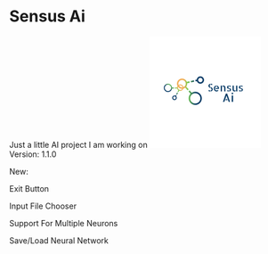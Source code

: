 # Sensus Ai
Just a little AI project I am working on
![alt text](https://raw.githubusercontent.com/Josh194/Ai/master/FFNN/src/images/logo.png)
Version: 1.1.0

New:

Exit Button

Input File Chooser

Support For Multiple Neurons

Save/Load Neural Network